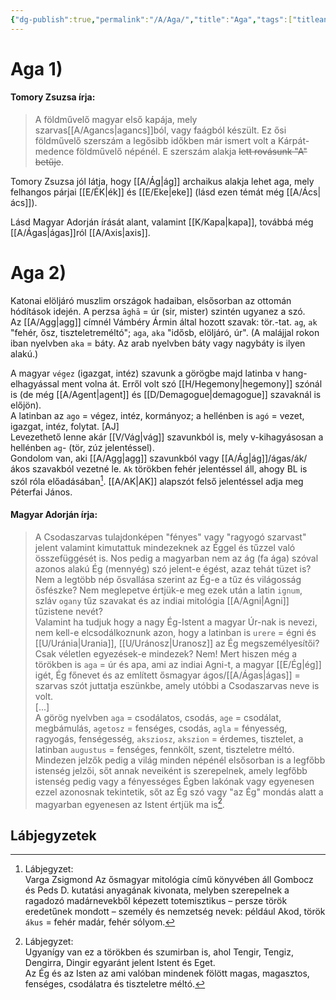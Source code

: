 ```yaml
---
{"dg-publish":true,"permalink":"/A/Aga/","title":"Aga","tags":["titleandheadingonedontmatch","multipleentries","stitched"],"created":"2023-10-25T05:48","updated":"2024-02-08T07:32"}
---
```



# Aga 1)

#### Tomory Zsuzsa írja:

> A földművelő magyar első kapája, mely szarvas[[A/Agancs\|agancs]]ból, vagy faágból készült. Ez ősi földművelő szerszám a legősibb időkben már ismert volt a Kárpát-medence földművelő népénél. E szerszám alakja ~~lett rovásunk "A" betűje~~.  

Tomory Zsuzsa jól látja, hogy [[A/Ág\|ág]] archaikus alakja lehet aga, mely felhangos párjai [[E/ÉK\|ék]] és [[E/Eke\|eke]] (lásd ezen témát még [[A/Ács\|ács]]).  

Lásd Magyar Adorján írását alant, valamint [[K/Kapa\|kapa]], továbbá még [[A/Ágas\|ágas]]ról [[A/Axis\|axis]].  

# Aga 2)

Katonai elöljáró muszlim országok hadaiban, elsősorban az ottomán hódítások idején. A perzsa `āghā` = úr (sir, mister) szintén ugyanez a szó.  
Az [[A/Agg\|agg]] címnél Vámbéry Ármin által hozott szavak: tör.-tat. `ag`, `ak` "fehér, ősz, tiszteletreméltó"; `aga`, `aka` "idősb, elöljáró, úr".  (A malájjal rokon iban nyelvben `aka` = báty. Az arab nyelvben báty vagy nagybáty is ilyen alakú.)  

A magyar `végez` (igazgat, intéz) szavunk a görögbe majd latinba v hang-elhagyással ment volna át. Erről volt szó [[H/Hegemony\|hegemony]] szónál is (de még [[A/Agent\|agent]] és [[D/Demagogue\|demagogue]] szavaknál is előjön).  
A latinban az `ago` = végez, intéz, kormányoz; a hellénben is `agó` = vezet, igazgat, intéz, folytat. \[AJ\]  
Levezethető lenne akár [[V/Vág\|vág]] szavunkból is, mely v-kihagyásosan a hellénben `ag`- (tör, zúz jelentéssel).  
Gondolom van, aki [[A/Agg\|agg]] szavunkból vagy [[A/Ág\|ág]]/ágas/ák/ákos szavakból vezetné le. `Ak` törökben fehér jelentéssel áll, ahogy BL is szól róla előadásában[^1]. [[A/AK\|AK]] alapszót felső jelentéssel adja meg Péterfai János.  

#### Magyar Adorján írja:

> A Csodaszarvas tulajdonképen "fényes" vagy "ragyogó szarvast" jelent valamint kimutattuk mindezeknek az Éggel és tűzzel való összefüggését is. Nos pedig a magyarban nem az ág (fa ága) szóval azonos alakú Ég (mennyég) szó jelent-e égést, azaz tehát tüzet is? Nem a legtöbb nép ősvallása szerint az Ég-e a tűz és világosság ősfészke? Nem meglepetve értjük-e meg ezek után a latin `ignum`, szláv `ogany` tűz szavakat és az indiai mitológia [[A/Agni\|Agni]] tűzistene nevét?  
> Valamint ha tudjuk hogy a nagy Ég-Istent a magyar Úr-nak is nevezi, nem kell-e elcsodálkoznunk azon, hogy a latinban is `urere` = égni és [[U/Uránia\|Urania]], [[U/Uránosz\|Uranosz]] az Ég megszemélyesítői? Csak véletlen egyezések-e mindezek? Nem! Mert hiszen még a törökben is `aga` = úr és apa, ami az indiai Agni-t, a magyar [[E/Ég\|ég]] igét, Ég főnevet és az említett ősmagyar ágos/[[A/Ágas\|ágas]] = szarvas szót juttatja eszünkbe, amely utóbbi a Csodaszarvas neve is volt.  
> \[...\]  
> A görög nyelvben `aga` = csodálatos, csodás, `age` = csodálat, megbámulás, `agetosz` = fenséges, csodás, `agla` = fényesség, ragyogás, fenségesség, `aksziosz`, `akszion` = érdemes, tisztelet, a latinban `augustus` = fenséges, fennkölt, szent, tiszteletre méltó. Mindezen jelzők pedig a világ minden népénél elsősorban is a legfőbb istenség jelzői, sőt annak neveiként is szerepelnek, amely legfőbb istenség pedig vagy a fényességes Égben lakónak vagy egyenesen ezzel azonosnak tekintetik, sőt az Ég szó vagy "az Ég" mondás alatt a magyarban egyenesen az Istent értjük ma is[^2].  

## Lábjegyzetek

[^1]: Lábjegyzet:  
Varga Zsigmond Az ősmagyar mitológia című könyvében áll Gombocz és Peds D. kutatási anyagának kivonata, melyben szerepelnek a ragadozó madárnevekből képezett totemisztikus – persze török eredetűnek mondott – személy és nemzetség nevek: például Akod, török `ákus` = fehér madár, fehér sólyom.  

[^2]: Lábjegyzet:  
Ugyanígy van ez a törökben és szumirban is, ahol Tengir, Tengiz, Dengirra, Dingir egyaránt jelent Istent és Eget.  
Az Ég és az Isten az ami valóban mindenek fölött magas, magasztos, fenséges, csodálatra és tiszteletre méltó.  
